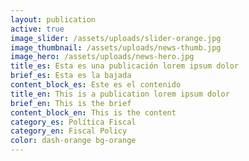 ```yaml
---
layout: publication
active: true
image_slider: /assets/uploads/slider-orange.jpg
image_thumbnail: /assets/uploads/news-thumb.jpg
image_hero: /assets/uploads/news-hero.jpg
title_es: Esta es una publicación lorem ipsum dolor
brief_es: Esta es la bajada
content_block_es: Este es el contenido
title_en: This is a publication lorem ipsum dolor
brief_en: This is the brief
content_block_en: This is the content
category_es: Política Fiscal
category_en: Fiscal Policy
color: dash-orange bg-orange
---
```

